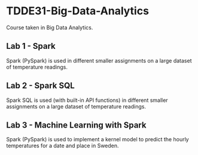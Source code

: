 # TDDE31-Big-Data-Analytics
Course taken in Big Data Analytics.

## Lab 1 - Spark

Spark (PySpark) is used in different smaller assignments on a large dataset of temperature readings.

## Lab 2 - Spark SQL

Spark SQL is used (with built-in API functions) in different smaller assignments on a large dataset of temperature readings.


## Lab 3 - Machine Learning with Spark

Spark (PySpark) is used to implement a kernel model to predict the hourly temperatures for a date and place in Sweden.
